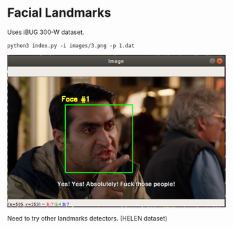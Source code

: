 # Facial Landmarks

Uses iBUG 300-W dataset.

```
python3 index.py -i images/3.png -p 1.dat
```

![Output of my program](./dinesh.png)

Need to try other landmarks detectors. 
(HELEN dataset)